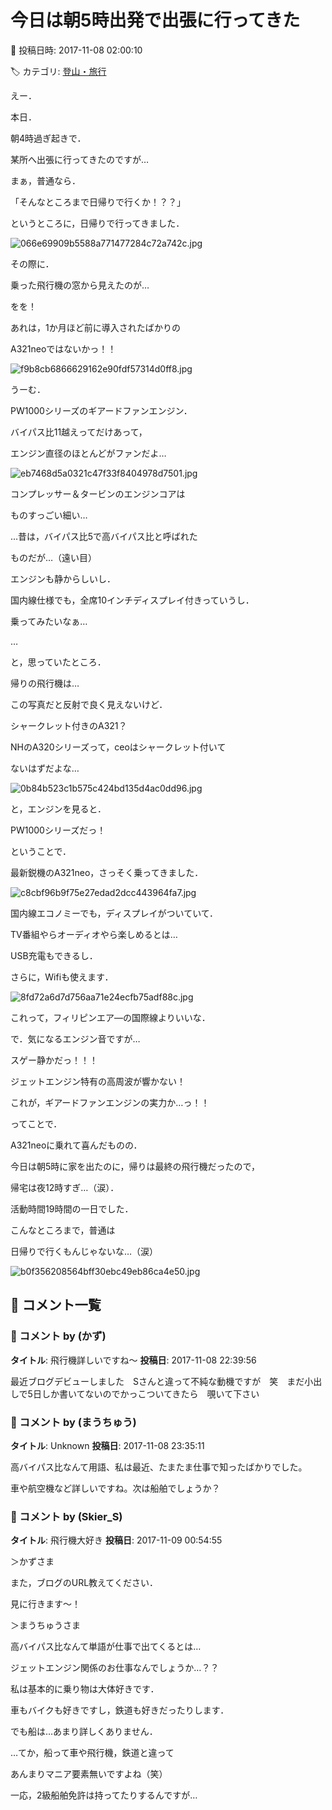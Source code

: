 # 今日は朝5時出発で出張に行ってきた

📅 投稿日時: 2017-11-08 02:00:10

🏷️ カテゴリ: [登山・旅行](c1d637a11a25b457ac978d197adbdafc5.md)

えー．


本日．


朝4時過ぎ起きで．


某所へ出張に行ってきたのですが…





まぁ，普通なら．


「そんなところまで日帰りで行くか！？？」


というところに，日帰りで行ってきました．




![066e69909b5588a771477284c72a742c.jpg](images/066e69909b5588a771477284c72a742c.jpg)







その際に．


乗った飛行機の窓から見えたのが…


をを！


あれは，1か月ほど前に導入されたばかりの


A321neoではないかっ！！




![f9b8cb6866629162e90fdf57314d0ff8.jpg](images/f9b8cb6866629162e90fdf57314d0ff8.jpg)







うーむ．


PW1000シリーズのギアードファンエンジン．


バイパス比11越えってだけあって，


エンジン直径のほとんどがファンだよ…




![eb7468d5a0321c47f33f8404978d7501.jpg](images/eb7468d5a0321c47f33f8404978d7501.jpg)




コンプレッサー＆タービンのエンジンコアは


ものすっごい細い…





…昔は，バイパス比5で高バイパス比と呼ばれた


ものだが…（遠い目）





エンジンも静からしいし．


国内線仕様でも，全席10インチディスプレイ付きっていうし．


乗ってみたいなぁ…


…


と，思っていたところ．





帰りの飛行機は…


この写真だと反射で良く見えないけど．


シャークレット付きのA321？


NHのA320シリーズって，ceoはシャークレット付いて


ないはずだよな…




![0b84b523c1b575c424bd135d4ac0dd96.jpg](images/0b84b523c1b575c424bd135d4ac0dd96.jpg)




と，エンジンを見ると．


PW1000シリーズだっ！





ということで．


最新鋭機のA321neo，さっそく乗ってきました．




![c8cbf96b9f75e27edad2dcc443964fa7.jpg](images/c8cbf96b9f75e27edad2dcc443964fa7.jpg)




国内線エコノミーでも，ディスプレイがついていて．


TV番組やらオーディオやら楽しめるとは…


USB充電もできるし．


さらに，Wifiも使えます．




![8fd72a6d7d756aa71e24ecfb75adf88c.jpg](images/8fd72a6d7d756aa71e24ecfb75adf88c.jpg)




これって，フィリピンエア―の国際線よりいいな．





で．気になるエンジン音ですが…


スゲー静かだっ！！！


ジェットエンジン特有の高周波が響かない！


これが，ギアードファンエンジンの実力か…っ！！





ってことで．


A321neoに乗れて喜んだものの．


今日は朝5時に家を出たのに，帰りは最終の飛行機だったので，


帰宅は夜12時すぎ…（涙）．


活動時間19時間の一日でした．





こんなところまで，普通は


日帰りで行くもんじゃないな…（涙）




![b0f356208564bff30ebc49eb86ca4e50.jpg](images/b0f356208564bff30ebc49eb86ca4e50.jpg)

## 💬 コメント一覧

### 💬 コメント by (かず)
**タイトル**: 飛行機詳しいですね～
**投稿日**: 2017-11-08 22:39:56

最近ブログデビューしました　Sさんと違って不純な動機ですが　笑　まだ小出しで5日しか書いてないのでかっこついてきたら　覗いて下さい

### 💬 コメント by (まうちゅう)
**タイトル**: Unknown
**投稿日**: 2017-11-08 23:35:11

高バイパス比なんて用語、私は最近、たまたま仕事で知ったばかりでした。

車や航空機など詳しいですね。次は船舶でしょうか？

### 💬 コメント by (Skier_S)
**タイトル**: 飛行機大好き
**投稿日**: 2017-11-09 00:54:55

＞かずさま

また，ブログのURL教えてください．

見に行きます～！



＞まうちゅうさま

高バイパス比なんて単語が仕事で出てくるとは…

ジェットエンジン関係のお仕事なんでしょうか…？？



私は基本的に乗り物は大体好きです．

車もバイクも好きですし，鉄道も好きだったりします．

でも船は…あまり詳しくありません．

…てか，船って車や飛行機，鉄道と違って

あんまりマニア要素無いですよね（笑）

一応，2級船舶免許は持ってたりするんですが…

